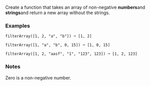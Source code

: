 Create a function that takes an array of non-negative **numbers**and **strings**and return a new array without the strings.


### Examples ###
    filterArray([1, 2, "a", "b"]) ➞ [1, 2]

    filterArray([1, "a", "b", 0, 15]) ➞ [1, 0, 15]

    filterArray([1, 2, "aasf", "1", "123", 123]) ➞ [1, 2, 123]


### Notes ###
Zero is a non-negative number.